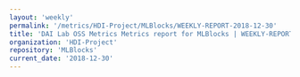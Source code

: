 ```yaml
---
layout: 'weekly'
permalink: '/metrics/HDI-Project/MLBlocks/WEEKLY-REPORT-2018-12-30'
title: 'DAI Lab OSS Metrics Metrics report for MLBlocks | WEEKLY-REPORT-2018-12-30'
organization: 'HDI-Project'
repository: 'MLBlocks'
current_date: '2018-12-30'
---
```

